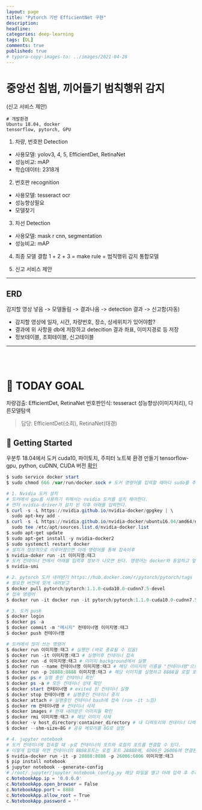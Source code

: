 ```yaml
---
layout: page
title: "Pytorch 기반 EfficientNet 구현"
description:
headline:
categories: deep-learning
tags: [DL]
comments: true
published: true
# typora-copy-images-to: ../images/2021-04-26 
---
```


# 중앙선 침범, 끼어들기 범칙행위 감지 
(신고 서비스 제안)

```
# 개발환경
Ubuntu 18.04, docker
tensorflow, pytorch, GPU
```

1. 차량, 번호판 Detection
- 사용모델: yolov3, 4, 5, EfficientDet, RetinaNet
- 성능비교: mAP
- 학습데이터: 2318개

2. 번호판 recognition
- 사용모델: tesseract ocr
- 성능향상필요
- 모델찾기

3. 차선 Detection
- 사용모델: mask r cnn, segmentation
- 성능비교: mAP

4. 최종 모델 결합
1 + 2 + 3 = make rule = 범칙행위 감지 통합모델

5. 신고 서비스 제안

---

## ERD

감지할 영상 넣음 -> 모델돌림 -> 결과나옴 -> detection 결과 -> 신고함(자동)

- 감지할 영상에 일자, 시간, 차량번호, 장소, 상세위치가 있어야함?
- 결과에 위 사항을 db에 저장하고 detecition 결과 좌표, 이미지경로 등 저장
- 정보테이블, 조회테이블, 신고테이블

---

<br><br>

# 🚀 TODAY GOAL
차량검출: EfficientDet, RetinaNet
번호판인식: tesseract 성능향상(이미지처리), 다른모델탐색
> 담당: EfficientDet(소희), RetinaNet(태경)

## 🚀 Getting Started 
우분투 18.04에서 도커 cuda10, 파이토치, 주피터 노트북 환경 만들기
tensorflow-gpu, python, cuDNN, CUDA 버전 [확인](https://www.tensorflow.org/install/source#gpu) 

``` powershell ubuntu
$ sudo service docker start
$ sudo chmod 666 /var/run/docker.sock # 도커 명령어를 입력할 때마다 sudo를 추가적으로 입력하기 귀찮으므로 권한 부여

# 1. Nvidia 도커 설치
# 도커에서 gpu를 사용하기 위해서는 nvidia 도커를 설치 해야한다.
# 먼저 nvidia-driver가 설치 된 이후 아래를 입력한다.
$ curl -s -L https://nvidia.github.io/nvidia-docker/gpgkey | \
  sudo apt-key add -
$ curl -s -L https://nvidia.github.io/nvidia-docker/ubuntu16.04/amd64/nvidia-docker.list | \
  sudo tee /etc/apt/sources.list.d/nvidia-docker.list
$ sudo apt-get update
$ sudo apt-get install -y nvidia-docker2
$ sudo systemctl restart docker
# 설치가 정상적으로 이루어졌으면 아래 명령어를 통해 접속이후
$ nvidia-doker run -it 이미지명:태그
# 도커 컨테이너 안에서 아래를 입력후 정보가 나오면 된다. 명령어는 docker와 동일하고 앞에 nvidia-라는 접두어만 추가하면 된다.
$ nvidia-smi

# 2. pytorch 도커 내려받기 https://hub.docker.com/r/pytorch/pytorch/tags
# 필요한 버전에 맞게 내려받고
$ docker pull pytorch/pytorch:1.1.0-cuda10.0-cudnn7.5-devel
# 접속 명령어
$ docker run -it docker run -it pytorch/pytorch:1.1.0-cuda10.0-cudnn7.5-devel

# 3. 도커 push
$ docker login
$ docker ps -a
$ docker commit -m "메시지" 컨테이너명 이미지명:태그
$ docker push 컨테이너명

# 도커에서 많이 쓰는 명령어
$ docker run 이미지명:태그 # 실행만 (바로 종료될 수 있음)
$ docker run -it 이미지명:태그 # 실행이후 컨테이너 접속
$ docker run -d 이미지명:태그 # 이미지 background에서 실행
$ docker run --name 컨테이너명 이미지명:태그 # 해당 이미지의 이름을 "컨테이너명"으로 실행
$ docker run -p 28888:8888 이미지명:태그 # 해당 이미지를 실행하고 8888을 로컬 포트 28888에 연결
$ docker ps # 실행 중인 컨테이너 확인
$ docker ps -a # 모든 컨테이너 상태 확인
$ docker start 컨테이너명 # exited 된 컨테이너 실행
$ docker stop 컨테이너명 # 실행중인 컨테이너 중지
$ docker attach # 실행중인 컨테이너 bash에 접속 (run -it 느낌)
$ docker rm 컨테이너명 # 컨테이너 삭제
$ docker images # 현재 내려받은 이미지들 확인
$ docker rmi 이미지명:태그 # 해당 이미지 삭제
$ docker -v host_directory:container_directory # 내 디렉토리와 컨테이너 디렉토리 연결
$ docker --shm-size=8G # 공유 메모리를 8G로 설정

# 4. jupyter notebook
# 도커 컨테이너에 접속할 때 -p로 컨테이너의 포트와 로컬의 포트를 연결할 수 있다.
# 이렇게 입력을 하면 컨테이너의 8888포트는 로컬 포트 28888에, 6006은 26006에 연결된다.
$ nvidia-docker run -it -p 28888:8888 -p 26006:6006 이미지명:태그
$ pip install notebook
$ jupyter notebook --generate-config
# /root/.jupyter/jupyter_notebook_config.py 해당 파일을 열고 아래 입력 후 주피터 실행
c.NotebookApp.ip = '0.0.0.0'
c.NotebookApp.open_browser = False
c.NotebookApp.port = 8888
c.NotebookApp.allow_root = True
c.NotebookApp.password = ''
```